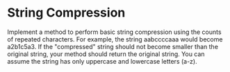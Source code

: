 # String Compression
 Implement a method to perform basic string compression using the counts of repeated characters. For example, the string aabccccaaa would become a2b1c5a3. If the "compressed" string should not become smaller than the original string, your method should return the original string. You can assume the string has only uppercase and lowercase letters (a-z).
